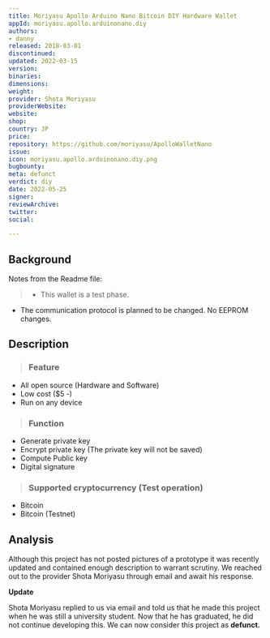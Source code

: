 ```yaml
---
title: Moriyasu Apollo Arduino Nano Bitcoin DIY Hardware Wallet
appId: moriyasu.apollo.arduinonano.diy
authors:
- danny
released: 2018-03-01
discontinued: 
updated: 2022-03-15
version: 
binaries: 
dimensions: 
weight: 
provider: Shota Moriyasu
providerWebsite: 
website: 
shop: 
country: JP
price: 
repository: https://github.com/moriyasu/ApolloWalletNano
issue: 
icon: moriyasu.apollo.arduinonano.diy.png
bugbounty: 
meta: defunct
verdict: diy
date: 2022-05-25
signer: 
reviewArchive: 
twitter: 
social: 

---
```


## Background 

Notes from the Readme file:
>
> - This wallet is a test phase.
- The communication protocol is planned to be changed.
No EEPROM changes.

## Description 

> ### Feature
- All open source (Hardware and Software)
- Low cost ($5 -)
- Run on any device
>
> ### Function
- Generate private key
- Encrypt private key (The private key will not be saved)
- Compute Public key
- Digital signature
>
> ### Supported cryptocurrency (Test operation)
- Bitcoin
- Bitcoin (Testnet)

## Analysis 

Although this project has not posted pictures of a prototype it was recently updated and contained enough description to warrant scrutiny. We reached out to the provider Shota Moriyasu through email and await his response. 

**Update**

Shota Moriyasu replied to us via email and told us that he made this project when he was still a university student. Now that he has graduated, he did not continue developing this. We can now consider this project as **defunct.**

